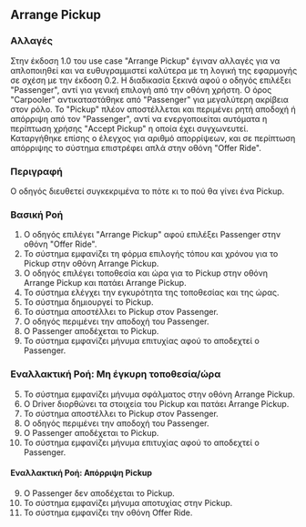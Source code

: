 ## Arrange Pickup

### Αλλαγές
Στην έκδοση 1.0 του use case "Arrange Pickup" έγιναν αλλαγές για να απλοποιηθεί και να ευθυγραμμιστεί καλύτερα με τη λογική της εφαρμογής σε σχέση με την έκδοση 0.2. Η διαδικασία ξεκινά αφού ο οδηγός επιλέξει "Passenger", αντί για γενική επιλογή από την οθόνη χρήστη. Ο όρος "Carpooler" αντικαταστάθηκε από "Passenger" για μεγαλύτερη ακρίβεια στον ρόλο. Το "Pickup" πλέον αποστέλλεται και περιμένει ρητή αποδοχή ή απόρριψη από τον "Passenger", αντί να ενεργοποιείται αυτόματα η περίπτωση χρήσης "Accept Pickup" η οποία έχει συγχωνευτεί. Καταργήθηκε επίσης ο έλεγχος για αριθμό απορρίψεων, και σε περίπτωση απόρριψης το σύστημα επιστρέφει απλά στην οθόνη "Offer Ride".
### Περιγραφή

Ο οδηγός διευθετεί συγκεκριμένα το πότε κι το πού θα γίνει ένα Pickup.

### Βασική Ροή

1. Ο οδηγός επιλέγει "Arrange Pickup" αφού επιλέξει Passenger στην οθόνη "Offer Ride".
2. Το σύστημα εμφανίζει τη φόρμα επιλογής τόπου και χρόνου για το Pickup στην οθόνη Arrange Pickup.
3. Ο οδηγός επιλέγει τοποθεσία και ώρα για το Pickup στην οθόνη Arrange Pickup και πατάει Arrange Pickup.
4. Το σύστημα ελέγχει την εγκυρότητα της τοποθεσίας και της ώρας.
5. Το σύστημα δημιουργεί το Pickup.
6. Το σύστημα αποστέλλει το Pickup στον Passenger.
7. Ο οδηγός περιμένει την αποδοχή του Passenger.
8. Ο Passenger αποδέχεται το Pickup.
9. Το σύστημα εμφανίζει μήνυμα επιτυχίας αφού το αποδεχτεί ο Passenger.

### Εναλλακτική Ροή: Μη έγκυρη τοποθεσία/ώρα

5. Το σύστημα εμφανίζει μήνυμα σφάλματος στην οθόνη Arrange Pickup.
6. Ο Driver διορθώνει τα στοιχεία του Pickup και πατάει Arrange Pickup.
7. Το σύστημα αποστέλλει το Pickup στον Passenger.
8. Ο οδηγός περιμένει την αποδοχή του Passenger.
9. Ο Passenger αποδέχεται το Pickup.
10. Το σύστημα εμφανίζει μήνυμα επιτυχίας αφού το αποδεχτεί ο Passenger.

#### Εναλλακτική Ροή: Απόρριψη Pickup

9. Ο Passenger δεν αποδέχεται το Pickup.
10. Το σύστημα εμφανίζει μήνυμα αποτυχίας στην Pickup.
11. Το σύστημα εμφανίζει την οθόνη Offer Ride.
